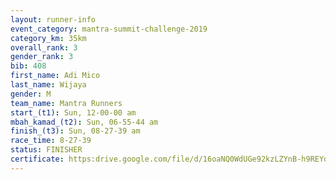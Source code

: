 ```yaml
---
layout: runner-info 
event_category: mantra-summit-challenge-2019 
category_km: 35km 
overall_rank: 3
gender_rank: 3
bib: 408
first_name: Adi Mico
last_name: Wijaya
gender: M
team_name: Mantra Runners
start_(t1): Sun, 12-00-00 am
mbah_kamad_(t2): Sun, 06-55-44 am
finish_(t3): Sun, 08-27-39 am
race_time: 8-27-39
status: FINISHER
certificate: https:drive.google.com/file/d/16oaNQ0WdUGe92kzLZYnB-h9REYo-KvY4/view?usp=sharing
---
```

